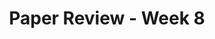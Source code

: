 ---
layout: post
title: Paper Review - Week 8
thumbnail: /assets/img/weekly-review/nlp_cover_week_08.jpg
categories: [papers, weekly-review, nlp]
description: >
    Top NLP Papers Published from February 20 to February 26
sitemap: false
hide_last_modified: true
---